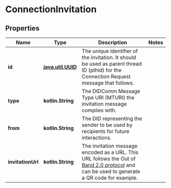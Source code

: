 
# ConnectionInvitation

## Properties
Name | Type | Description | Notes
------------ | ------------- | ------------- | -------------
**id** | [**java.util.UUID**](java.util.UUID.md) | The unique identifier of the invitation. It should be used as parent thread ID (pthid) for the Connection Request message that follows. | 
**type** | **kotlin.String** | The DIDComm Message Type URI (MTURI) the invitation message complies with. | 
**from** | **kotlin.String** | The DID representing the sender to be used by recipients for future interactions. | 
**invitationUrl** | **kotlin.String** | The invitation message encoded as a URL. This URL follows the Out of [Band 2.0 protocol](https://identity.foundation/didcomm-messaging/spec/v2.0/#out-of-band-messages) and can be used to generate a QR code for example. | 



